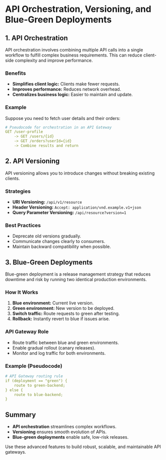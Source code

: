# API Orchestration, Versioning, and Blue-Green Deployments

## 1. API Orchestration

API orchestration involves combining multiple API calls into a single workflow to fulfill complex business requirements. This can reduce client-side complexity and improve performance.

### Benefits

- **Simplifies client logic:** Clients make fewer requests.
- **Improves performance:** Reduces network overhead.
- **Centralizes business logic:** Easier to maintain and update.

### Example

Suppose you need to fetch user details and their orders:

```yaml
# Pseudocode for orchestration in an API Gateway
GET /user-profile
    -> GET /users/{id}
    -> GET /orders?userId={id}
    -> Combine results and return
```

## 2. API Versioning

API versioning allows you to introduce changes without breaking existing clients.

### Strategies

- **URI Versioning:** `/api/v1/resource`
- **Header Versioning:** `Accept: application/vnd.example.v1+json`
- **Query Parameter Versioning:** `/api/resource?version=1`

### Best Practices

- Deprecate old versions gradually.
- Communicate changes clearly to consumers.
- Maintain backward compatibility when possible.

## 3. Blue-Green Deployments

Blue-green deployment is a release management strategy that reduces downtime and risk by running two identical production environments.

### How It Works

1. **Blue environment:** Current live version.
2. **Green environment:** New version to be deployed.
3. **Switch traffic:** Route requests to green after testing.
4. **Rollback:** Instantly revert to blue if issues arise.

### API Gateway Role

- Route traffic between blue and green environments.
- Enable gradual rollout (canary releases).
- Monitor and log traffic for both environments.

### Example (Pseudocode)

```yaml
# API Gateway routing rule
if (deployment == "green") {
    route to green-backend;
} else {
    route to blue-backend;
}
```

## Summary

- **API orchestration** streamlines complex workflows.
- **Versioning** ensures smooth evolution of APIs.
- **Blue-green deployments** enable safe, low-risk releases.

Use these advanced features to build robust, scalable, and maintainable API gateways.
